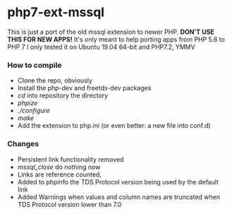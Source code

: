 # php7-ext-mssql
This is just a port of the old mssql extension to newer PHP. 
**DON'T USE THIS FOR NEW APPS!**
It's only meant to help porting apps from PHP 5.6 to PHP 7
I only tested it on Ubuntu 19.04 64-bit and PHP7.2, YMMV

### How to compile
*  Clone the repo, obviously
*  Install the php-dev and freetds-dev packages
* *cd* into repository the directory
* *phpize*
* *./configure*
* *make*
* Add the extension to php.ini (or even better: a new file into conf.d)

### Changes 
* Persistent link functionality removed
* *mssql_close* do nothing now 
* Links are reference counted,
* Added to phpinfo the TDS Protocol version being used by the default link
* Added Warnings when values and column names are truncated when TDS Protocol version lower than 7.0
